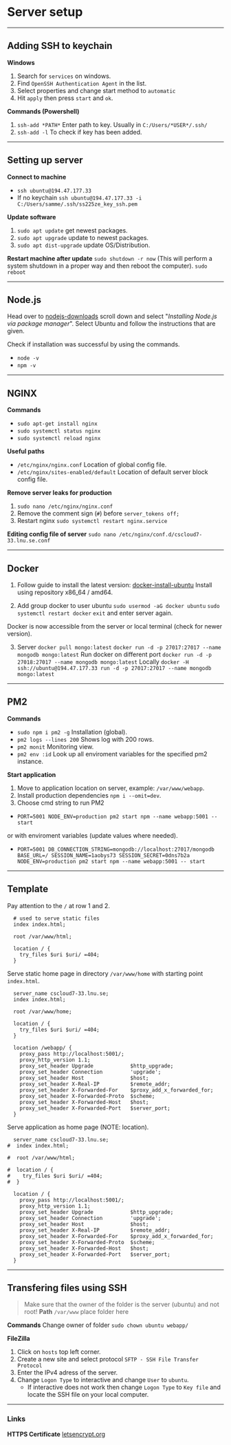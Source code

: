 # Server setup

****
## Adding SSH to keychain
**Windows**
1. Search for `services` on windows.
2. Find `OpenSSH Authentication Agent` in the list.
3. Select properties and change start method to `automatic`
4. Hit `apply` then press `start` and `ok`.

**Commands (Powershell)**
1. `ssh-add *PATH*` Enter path to key. Usually in `C:/Users/*USER*/.ssh/`
2. `ssh-add -l` To check if key has been added.

****
## Setting up server
**Connect to machine**
- `ssh ubuntu@194.47.177.33`
- If no keychain `ssh ubuntu@194.47.177.33 -i C:/Users/samme/.ssh/ss225ze_key_ssh.pem`

**Update software**
1. `sudo apt update` get newest packages.
2. `sudo apt upgrade` update to newest packages.
2. `sudo apt dist-upgrade` update OS/Distribution.

**Restart machine after update**
`sudo shutdown -r now` (This will perform a system shutdown in a proper way and then reboot the computer).
`sudo reboot`

****
## Node.js
Head over to [nodejs-downloads](https://nodejs.org/en/download/) scroll down and select "*Installing Node.js via package manager*". Select Ubuntu and follow the instructions that are given.

Check if installation was successful by using the commands.
- `node -v`
- `npm -v`

****
## NGINX
**Commands**
- `sudo apt-get install nginx`
- `sudo systemctl status nginx`
- `sudo systemctl reload nginx`

**Useful paths**
- `/etc/nginx/nginx.conf` Location of global config file.
- `/etc/nginx/sites-enabled/default` Location of default server block config file.

**Remove server leaks for production**
1. `sudo nano /etc/nginx/nginx.conf`
2. Remove the comment sign (`#`) before `server_tokens off;`
3. Restart nginx `sudo systemctl restart nginx.service`

**Editing config file of server**
`sudo nano /etc/nginx/conf.d/cscloud7-33.lnu.se.conf`

****
## Docker
1. Follow guide to install the latest version: [docker-install-ubuntu](https://docs.docker.com/engine/install/ubuntu/)
Install using repository x86_64 / amd64.

2. Add group docker to user ubuntu
`sudo usermod -aG docker ubuntu`
`sudo systemctl restart docker`
`exit` and enter server again.

Docker is now accessible from the server or local terminal (check for newer version).

3. Server
`docker pull mongo:latest`
`docker run -d -p 27017:27017 --name mongodb mongo:latest`
Run docker on different port
`docker run -d -p 27018:27017 --name mongodb mongo:latest`
Locally
`docker -H ssh://ubuntu@194.47.177.33 run -d -p 27017:27017 --name mongodb mongo:latest`

****
## PM2
**Commands**
- `sudo npm i pm2 -g` Installation (global).
- `pm2 logs --lines 200` Shows log with 200 rows.
- `pm2 monit` Monitoring view.
- `pm2 env :id` Look up all enviroment variables for the specified pm2 instance.

**Start application**
1. Move to application location on server, example: `/var/www/webapp`.
2. Install production dependencies `npm i --omit=dev`.
3. Choose cmd string to run PM2
- `PORT=5001 NODE_ENV=production pm2 start npm --name webapp:5001 -- start`

or with enviroment variables (update values where needed).
- `PORT=5001 DB_CONNECTION_STRING=mongodb://localhost:27017/mongodb BASE_URL=/ SESSION_NAME=1aobys73 SESSION_SECRET=0dns7b2a NODE_ENV=production pm2 start npm --name webapp:5001 -- start`

****
## Template
Pay attention to the `/` at row 1 and 2.
```nginx
  # used to serve static files
  index index.html;

  root /var/www/html;

  location / {
    try_files $uri $uri/ =404;
  }
```

Serve static home page in directory `/var/www/home` with starting point `index.html`.
```nginx
  server_name cscloud7-33.lnu.se;
  index index.html;

  root /var/www/home;

  location / {
    try_files $uri $uri/ =404;
  }

  location /webapp/ {
    proxy_pass http://localhost:5001/;
    proxy_http_version 1.1;
    proxy_set_header Upgrade            $http_upgrade;
    proxy_set_header Connection         'upgrade';
    proxy_set_header Host               $host;
    proxy_set_header X-Real-IP          $remote_addr;
    proxy_set_header X-Forwarded-For    $proxy_add_x_forwarded_for;
    proxy_set_header X-Forwarded-Proto  $scheme;
    proxy_set_header X-Forwarded-Host   $host;
    proxy_set_header X-Forwarded-Port   $server_port;
  }
```

Serve application as home page (NOTE: location).
```nginx
  server_name cscloud7-33.lnu.se;
#  index index.html;

#  root /var/www/html;

#  location / {
#    try_files $uri $uri/ =404;
#  }

  location / {
    proxy_pass http://localhost:5001/;
    proxy_http_version 1.1;
    proxy_set_header Upgrade            $http_upgrade;
    proxy_set_header Connection         'upgrade';
    proxy_set_header Host               $host;
    proxy_set_header X-Real-IP          $remote_addr;
    proxy_set_header X-Forwarded-For    $proxy_add_x_forwarded_for;
    proxy_set_header X-Forwarded-Proto  $scheme;
    proxy_set_header X-Forwarded-Host   $host;
    proxy_set_header X-Forwarded-Port   $server_port;
  }
```

****
## Transfering files using SSH
>Make sure that the owner of the folder is the server (ubuntu) and not root!
**Path**
`/var/www` place folder here

**Commands**
Change owner of folder
`sudo chown ubuntu webapp/`

**FileZilla**
1. Click on `hosts` top left corner.
2. Create a new site and select protocol `SFTP - SSH File Transfer Protocol`
3. Enter the IPv4 adress of the server.
4. Change `Logon Type` to interactive and change `User` to `ubuntu`.
    - If interactive does not work then change `Logon Type` to `Key file` and locate the SSH file on your local computer.

****
### Links
**HTTPS Certificate**
[letsencrypt.org](https://letsencrypt.org/)
